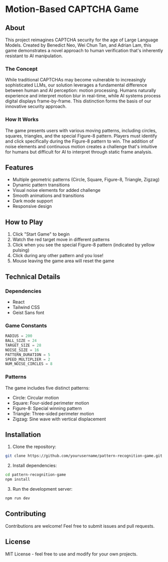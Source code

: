 # Motion-Based CAPTCHA Game

## About

This project reimagines CAPTCHA security for the age of Large Language Models. Created by Benedict Neo, Wei Chun Tan, and Adrian Lam, this game demonstrates a novel approach to human verification that's inherently resistant to AI manipulation.

### The Concept

While traditional CAPTCHAs may become vulnerable to increasingly sophisticated LLMs, our solution leverages a fundamental difference between human and AI perception: motion processing. Humans naturally experience and interpret motion blur in real-time, while AI systems process digital displays frame-by-frame. This distinction forms the basis of our innovative security approach.

### How It Works

The game presents users with various moving patterns, including circles, squares, triangles, and the special Figure-8 pattern. Players must identify and click specifically during the Figure-8 pattern to win. The addition of noise elements and continuous motion creates a challenge that's intuitive for humans but difficult for AI to interpret through static frame analysis.

## Features

- Multiple geometric patterns (Circle, Square, Figure-8, Triangle, Zigzag)
- Dynamic pattern transitions
- Visual noise elements for added challenge
- Smooth animations and transitions
- Dark mode support
- Responsive design

## How to Play

1. Click "Start Game" to begin
2. Watch the red target move in different patterns
3. Click when you see the special Figure-8 pattern (indicated by yellow pulsing)
4. Click during any other pattern and you lose!
5. Mouse leaving the game area will reset the game

## Technical Details

### Dependencies
- React 
- Tailwind CSS
- Geist Sans font

### Game Constants
```javascript
RADIUS = 200
BALL_SIZE = 24
TARGET_SIZE = 28
NOISE_SIZE = 16
PATTERN_DURATION = 5
SPEED_MULTIPLIER = 2
NUM_NOISE_CIRCLES = 8
```

### Patterns
The game includes five distinct patterns:
- Circle: Circular motion
- Square: Four-sided perimeter motion
- Figure-8: Special winning pattern
- Triangle: Three-sided perimeter motion
- Zigzag: Sine wave with vertical displacement

## Installation

1. Clone the repository:
```bash
git clone https://github.com/yourusername/pattern-recognition-game.git
```

2. Install dependencies:
```bash
cd pattern-recognition-game
npm install
```

3. Run the development server:
```bash
npm run dev
```

## Contributing

Contributions are welcome! Feel free to submit issues and pull requests.

## License

MIT License - feel free to use and modify for your own projects.
